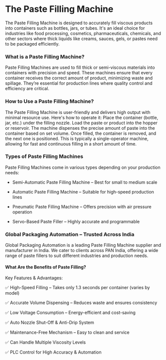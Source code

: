 # The Paste Filling Machine

The Paste Filling Machine is designed to accurately fill viscous products into containers such as bottles, jars, or tubes. It's an ideal choice for industries like food processing, cosmetics, pharmaceuticals, chemicals, and other sectors where thick liquids like creams, sauces, gels, or pastes need to be packaged efficiently.

### What is a Paste Filling Machine?
Paste Filling Machines are used to fill thick or semi-viscous materials into containers with precision and speed. These machines ensure that every container receives the correct amount of product, minimizing waste and spillage. They’re essential for production lines where quality control and efficiency are critical.

### How to Use a Paste Filling Machine?
The Paste Filling Machine is user-friendly and delivers high output with minimal resource use. Here's how to operate it:
Place the container (bottle, jar, etc.) under the filling nozzle.
Load the paste or product into the hopper or reservoir.
The machine dispenses the precise amount of paste into the container based on set volume.
Once filled, the container is removed, and the next one is positioned.
This is typically a single-operator machine, allowing for fast and continuous filling in a short amount of time.

### Types of Paste Filling Machines
Paste Filling Machines come in various types depending on your production needs:

-  Semi-Automatic Paste Filling Machine – Best for small to medium scale 

-  Automatic Paste Filling Machine – Suitable for high-speed production lines

-  Pneumatic Paste Filling Machine – Offers precision with air pressure operation

-  Servo-Based Paste Filler – Highly accurate and programmable

### Global Packaging Automation – Trusted Across India
Global Packaging Automation is a leading Paste Filling Machine supplier and manufacturer in India. We cater to clients across PAN India, offering a wide range of paste fillers to suit different industries and production needs.

 #### What Are the Benefits of Paste Filling?
Key Features & Advantages:

✅ High-Speed Filling – Takes only 1.3 seconds per container (varies by model)

✅ Accurate Volume Dispensing – Reduces waste and ensures consistency

✅ Low Voltage Consumption – Energy-efficient and cost-saving

✅ Auto Nozzle Shut-Off & Anti-Drip System

✅ Maintenance-Free Mechanism – Easy to clean and service

✅ Can Handle Multiple Viscosity Levels

✅ PLC Control for High Accuracy & Automation

